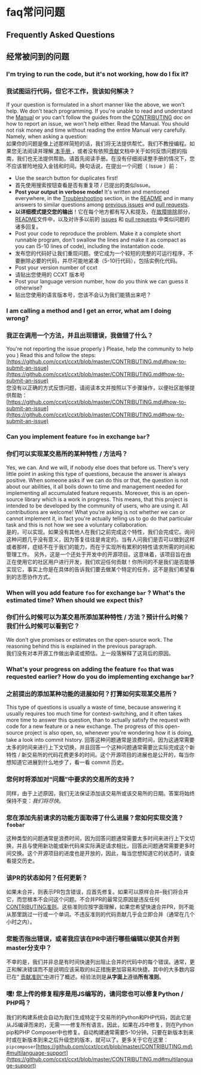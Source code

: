 # faq常问问题

## Frequently Asked Questions

## 经常被问到的问题

### I'm trying to run the code, but it's not working, how do I fix it?

### 我试图运行代码，但它不工作，我该如何解决？

If your question is formulated in a short manner like the above, we won't help. We don't teach programming. If you're unable to read and understand the [Manual](https://github.com/ccxt/ccxt/wiki) or you can't follow the guides from the [CONTRIBUTING](https://github.com/ccxt/ccxt/blob/master/CONTRIBUTING.md) doc on how to report an issue, we won't help either. Read the Manual. You should not risk money and time without reading the entire Manual very carefully. Namely, when asking a question:  
如果你的问题是像上述那样简短的话，我们将无法提供帮忙。我们不教授编程。如果您无法阅读并理解[ 本手册 ](https://github.com/ccxt/ccxt/wiki)，或者没有依照[贡献](https://github.com/ccxt/ccxt/blob/master/CONTRIBUTING.md)文档中关于如何反馈问题的指南，我们也无法提供帮助。请首先阅读手册。在没有仔细阅读整手册的情况下，您不应该冒险地投入金钱和时间。换句话说，在提出一个问题（ Issue ）前：  

* Use the search button for duplicates first!
* 首先使用搜索按钮查看是否有重复项 / 已提出的类似Issue。
* **Post your output in verbose mode!** It's written and mentioned everywhere, in the [Troubleshooting](https://github.com/ccxt/ccxt/wiki/Manual#troubleshooting) section, in the [README](https://github.com/ccxt/ccxt/blob/master/README.md) and in many answers to similar questions among [previous issues](https://github.com/ccxt/ccxt/issues) and [pull requests](https://github.com/ccxt/ccxt/pulls).
* **以详细模式提交您的输出**！它在每个地方都有写入和提及，在[故障排除](https://github.com/ccxt/ccxt/wiki/Manual#troubleshooting)部分，[README](https://github.com/ccxt/ccxt/blob/master/README.md)文件中，以及对许多以前的 [issues](https://github.com/ccxt/ccxt/issues) 和 [pull requests](https://github.com/ccxt/ccxt/pulls) 中类似问题的诸多回复。
* Post your code to reproduce the problem. Make it a complete short runnable program, don't swallow the lines and make it as compact as you can \(5-10 lines of code\), including the instantation code.
* 发布您的代码好让我们重现问题。使它成为一个较短的完整的可运行程序，不要删除必要的代码，并尽可能地紧凑（5-10行代码），包括实例化代码。
* Post your version number of ccxt
* 请贴出您使用的 CCXT 版本号
* Post your language version number, how do you think we can guess it otherwise?
* 贴出您使用的语言版本号，您该不会认为我们能猜出来吧？

### I am calling a method and I get an error, what am I doing wrong?

### 我正在调用一个方法，并且出现错误，我做错了什么？

You're not reporting the issue properly \) Please, help the community to help you \) Read this and follow the steps: [https://github.com/ccxt/ccxt/blob/master/CONTRIBUTING.md\#how-to-submit-an-issue](https://github.com/ccxt/ccxt/blob/master/CONTRIBUTING.md#how-to-submit-an-issue)  
您没有以正确的方式反馈问题，请阅读本文并按照以下步骤操作，以便社区能够提供帮助： [https://github.com/ccxt/ccxt/blob/master/CONTRIBUTING.md\#how-to-submit-an-issue](https://github.com/ccxt/ccxt/blob/master/CONTRIBUTING.md#how-to-submit-an-issue)

### Can you implement feature `foo` in exchange `bar`?

### 你们可以实现某交易所的某种特性 / 方法吗？

Yes, we can. And we will, if nobody else does that before us. There's very little point in asking this type of questions, because the answer is always positive. When someone asks if we can do this or that, the question is not about our abilities, it all boils down to time and management needed for implementing all accumulated feature requests. Moreover, this is an open-source library which is a work in progress. This means, that this project is intended to be developed by the community of users, who are using it. All contributions are welcome! What you're asking is not whether we can or cannot implement it, in fact you're actually telling us to go do that particular task and this is not how we see a voluntary collaboration.  
是的，可以实现。如果没有其他人在我们之前完成这个特性，我们会完成它。询问这种问题几乎没有意义，因为答复往往是肯定的。当有人问我们是否可以做到这样或者那样，症结不在于我们的能力，而在于实现所有累积的特性请求所需的时间和管理工作。 另外，这是一个还处于开发中的开源项目。这意味着，该项目旨在由正在使用它的社区用户进行开发，我们欢迎任何贡献！你所问的不是我们是否能够实现它，事实上你是在具体的告诉我们要去做某个特定的任务，这不是我们希望看到的志愿协作方式。

### When will you add feature `foo` for exchange `bar` ? What's the estimated time? When should we expect this?

### 你们什么时候可以为某交易所添加某种特性 / 方法？预计什么时候？我们什么时候可以看到它？

We don't give promises or estimates on the open-source work. The reasoning behind this is explained in the previous paragraph.  
我们没有对本开源工作做出承诺或预估。上一段落解释了这背后的原因。

### What's your progress on adding the feature `foo` that was requested earlier? How do you do implementing exchange `bar`?

### 之前提出的添加某种功能的进展如何？打算如何实现某交易所？

This type of questions is usually a waste of time, because answering it usually requires too much time for context-switching, and it often takes more time to answer this question, than to actually satisfy the request with code for a new feature or a new exchange. The progress of this open-source project is also open, so, whenever you're wondering how it is doing, take a look into commit history.     回答这种问题通常是浪费时间，因为这通常需要太多的时间来进行上下文切换，并且回答一个这种问题通常需要比实际完成这个新特性 / 新交易所的代码花费更多的时间。这个开源项目的进展也是公开的，每当你想知道它进展到什么地步了，看一看 commit 历史。

### 您何时将添加对“问题”中要求的交易所的支持？

同样，由于上述原因，我们无法保证添加该交易所或该交易所的日期。答案将始终保持不变：_我们将尽快_。

### 您在添加先前请求的功能方面取得了什么进展？您如何实现交流？`foobar`

这种类型的问题通常是浪费时间，因为回答问题通常需要太多时间来进行上下文切换，并且与使用新功能或新代码来实际满足请求相比，回答此问题通常需要更多时间交换。这个开源项目的进度也是开放的，因此，每当您想知道它的状态时，请查看提交历史。

### 该PR的状态如何？任何更新？

如果未合并，则表示PR包含错误，应首先修复。如果可以原样合并–我们将合并它，而您根本不会问这个问题。不合并PR的最常见原因是违反任何[CONTRIBUTING准则](https://github.com/ccxt/ccxt/blob/master/CONTRIBUTING.md#derived-exchange-classes)。这些准则应按字面理解，如果您希望快速合并PR，则不能从那里跳过一行或一个单词。不违反准则的代码贡献几乎会立即合并（通常在几个小时之内）。

### 您能否指出错误，或者我应该在PR中进行哪些编辑以使其合并到master分支中？

不幸的是，我们并非总是有时间快速列出阻止合并的代码中的每个错误。通常，更正和解决错误而不是说明应该采取的纠正措施更加容易和快捷。其中的大多数内容已在“ [贡献准则”中](https://github.com/ccxt/ccxt/blob/master/CONTRIBUTING.md#derived-exchange-classes)进行了概述。经验法则是**从字面上**遵循**所有准则**。

### 嘿! 您上传的修复程序是用JS编写的，请问您也可以修复Python / PHP吗？

我们的构建系统会自动为我们生成特定于交易所的Python和PHP代码，因此它是从JS编译而来的，无需一一修复所有语言。因此，如果在JS中修复，则在Python pip和PHP Composer中也修复。自动构建通常需要5-10分钟。只要在新版本到来时或在新版本到来之后升级您的版本，就可以了。更多关于它在这里：`pipcomposer`[https://github.com/ccxt/ccxt/blob/master/CONTRIBUTING.md\#multilanguage-support](https://github.com/ccxt/ccxt/blob/master/CONTRIBUTING.md#multilanguage-support)

